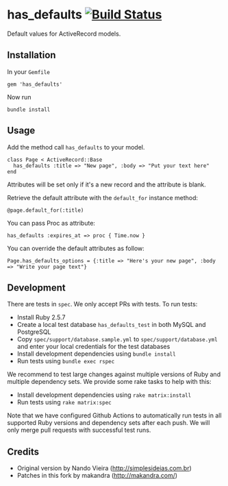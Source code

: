 # has_defaults [![Build Status](https://travis-ci.org/makandra/has_defaults.svg?branch=master)](https://travis-ci.org/makandra/has_defaults)

Default values for ActiveRecord models.

## Installation

In your `Gemfile`

```
gem 'has_defaults'
```

Now run

```
bundle install
```

## Usage

Add the method call `has_defaults` to your model.

```
class Page < ActiveRecord::Base
  has_defaults :title => "New page", :body => "Put your text here"
end
```

Attributes will be set only if it's a new record and the attribute is blank.

Retrieve the default attribute with the `default_for` instance method:

```
@page.default_for(:title)
```

You can pass Proc as attribute:

```
has_defaults :expires_at => proc { Time.now }
```

You can override the default attributes as follow:

```
Page.has_defaults_options = {:title => "Here's your new page", :body => "Write your page text"}
```

## Development

There are tests in `spec`. We only accept PRs with tests. To run tests:

- Install Ruby 2.5.7
- Create a local test database `has_defaults_test` in both MySQL and PostgreSQL
- Copy `spec/support/database.sample.yml` to `spec/support/database.yml` and enter your local credentials for the test databases
- Install development dependencies using `bundle install`
- Run tests using `bundle exec rspec`

We recommend to test large changes against multiple versions of Ruby and multiple dependency sets. We provide some rake tasks to help with this:

- Install development dependencies using `rake matrix:install`
- Run tests using `rake matrix:spec`

Note that we have configured Github Actions to automatically run tests in all supported Ruby versions and dependency sets after each push. We will only merge pull requests with successful test runs.


## Credits

* Original version by Nando Vieira (<http://simplesideias.com.br>)
* Patches in this fork by makandra (<http://makandra.com/>)

